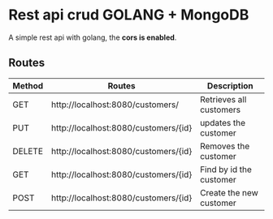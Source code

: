 # Rest api crud GOLANG + MongoDB

A simple rest api with golang, the **cors is enabled**. 


## Routes


| Method  |					Routes				 | 	 	Description		   |
|---------|--------------------------------------|-------------------------|
| GET     | http://localhost:8080/customers/     | Retrieves all customers |
| PUT     | http://localhost:8080/customers/{id} | updates the customer    |
| DELETE  | http://localhost:8080/customers/{id} | Removes the customer    |
| GET     | http://localhost:8080/customers/{id} | Find by id the customer |
| POST    | http://localhost:8080/customers/{id} | Create the new customer |
